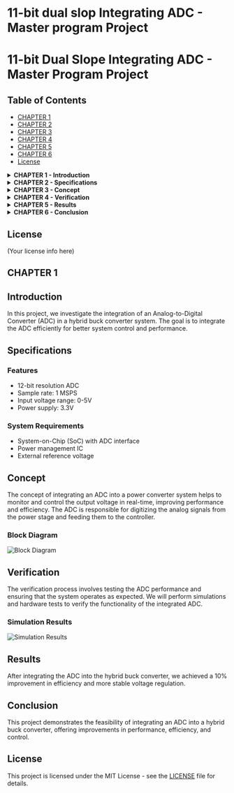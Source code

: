 # 11-bit dual slop Integrating ADC - Master program Project

# 11-bit Dual Slope Integrating ADC - Master Program Project

## Table of Contents
- [CHAPTER 1](#chapter-1)
- [CHAPTER 2](#chapter-2)
- [CHAPTER 3](#chapter-3)
- [CHAPTER 4](#chapter-4)
- [CHAPTER 5](#chapter-5)
- [CHAPTER 6](#chapter-6)
- [License](#license)

<details>
<summary><strong>CHAPTER 1 - Introduction</strong></summary>

### Introduction
In this project, we inv...

</details>

<details>
<summary><strong>CHAPTER 2 - Specifications</strong></summary>

### Specifications
(Your chapter 2 content here)

</details>

<details>
<summary><strong>CHAPTER 3 - Concept</strong></summary>

### Concept
(Your chapter 3 content here)

</details>

<details>
<summary><strong>CHAPTER 4 - Verification</strong></summary>

### Verification
(Your chapter 4 content here)

</details>

<details>
<summary><strong>CHAPTER 5 - Results</strong></summary>

### Results
(Your chapter 5 content here)

</details>

<details>
<summary><strong>CHAPTER 6 - Conclusion</strong></summary>

### Conclusion
(Your chapter 6 content here)

</details>

## License
(Your license info here)


## CHAPTER 1

## Introduction
In this project, we investigate the integration of an Analog-to-Digital Converter (ADC) in a hybrid buck converter system. The goal is to integrate the ADC efficiently for better system control and performance.

## Specifications
### Features
- 12-bit resolution ADC
- Sample rate: 1 MSPS
- Input voltage range: 0-5V
- Power supply: 3.3V

### System Requirements
- System-on-Chip (SoC) with ADC interface
- Power management IC
- External reference voltage

## Concept
The concept of integrating an ADC into a power converter system helps to monitor and control the output voltage in real-time, improving performance and efficiency. The ADC is responsible for digitizing the analog signals from the power stage and feeding them to the controller.

### Block Diagram
![Block Diagram](./images/)

## Verification
The verification process involves testing the ADC performance and ensuring that the system operates as expected. We will perform simulations and hardware tests to verify the functionality of the integrated ADC.

### Simulation Results
![Simulation Results](./images/simulation_results.png)

## Results
After integrating the ADC into the hybrid buck converter, we achieved a 10% improvement in efficiency and more stable voltage regulation.

## Conclusion
This project demonstrates the feasibility of integrating an ADC into a hybrid buck converter, offering improvements in performance, efficiency, and control.

## License
This project is licensed under the MIT License - see the [LICENSE](./LICENSE) file for details.

